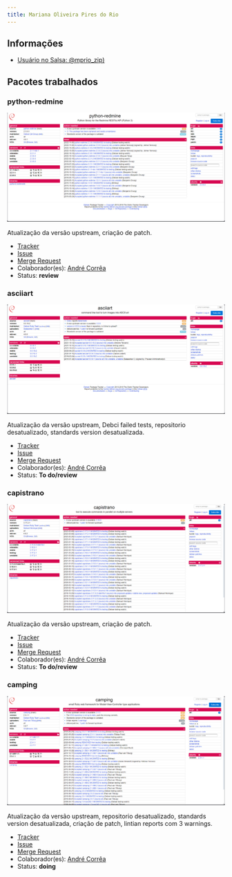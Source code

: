 ```yaml
---
title: Mariana Oliveira Pires do Rio
---
```


## Informações

- [Usuário no Salsa: @mprio_zip)](https://salsa.debian.org/mprio_zip)

## Pacotes trabalhados

### python-redmine

![image](../assets/python-read.png)

Atualização da versão upstream, criação de patch.

- [Tracker](https://tracker.debian.org/pkg/python-redmine)
- [Issue](https://salsa.debian.org/debian-brasilia-team/docs/-/issues/69)
- [Merge Request](https://salsa.debian.org/debian/python-redmine/-/merge_requests/3)
- Colaborador(es): [André Corrêa](https://salsa.debian.org/dartmol203)
- Status: **review**

### asciiart

![image](../assets/asciiart.png)

Atualização da versão upstream, Debci failed tests, repositorio desatualizado, standards version desatualizada.

- [Tracker](https://tracker.debian.org/pkg/asciiart)
- [Issue](https://salsa.debian.org/debian-brasilia-team/docs/-/issues/118)
- [Merge Request](https://salsa.debian.org/ruby-team/asciiart/-/merge_requests/4)
- Colaborador(es): [André Corrêa](https://salsa.debian.org/dartmol203)
- Status: **To do/review**

### capistrano


![image](../assets/capistrano.png)

Atualização da versão upstream, criação de patch.

- [Tracker](https://tracker.debian.org/pkg/capistrano)
- [Issue](https://salsa.debian.org/debian-brasilia-team/docs/-/issues/110)
- [Merge Request](https://salsa.debian.org/ruby-team/capistrano/-/merge_requests/1)
- Colaborador(es): [André Corrêa](https://salsa.debian.org/dartmol203)
- Status: **To do/review**

### camping


![image](../assets/camping.png)

Atualização da versão upstream, repositorio desatualizado, standards version desatualizada, criação de patch, lintian reports com 3 warnings.

- [Tracker](https://tracker.debian.org/pkg/camping)
- [Issue](https://salsa.debian.org/debian-brasilia-team/docs/-/issues/108)
- [Merge Request]()
- Colaborador(es): [André Corrêa](https://salsa.debian.org/dartmol203)
- Status: **doing**